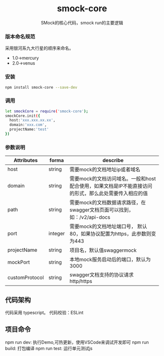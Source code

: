 

<div align="center">
  <h1>smock-core</h1>
  <p>SMock的核心代码，smock run的主要逻辑</p>
</div>

### 版本命名规范
  采用银河系九大行星的顺序来命名。
- 1.0->mercury
- 2.0->venus

### 安装

```bash
npm install smock-core --save-dev
```

### 调用

```bash
let smockCore = require('smock-core');
smockCore.init({
  host:'xxx.xxx.xx.xx',
  domain:'xxx.com',
  projectName:'test'
})
```

### 参数说明

|Attributes|forma|describe
|---|---|---|
|host| string| 需要mock的文档地址ip或者域名
|domain|string| 需要mock的文档访问域名。一般和host配合使用，如果文档是IP不能直接访问的形式，那么此处需要传入相应的值
|path|string| 需要mock的文档数据请求路径，在swagger文档页面可以找到，如：/v2/api-docs
|port| integer| 需要mock的文档地址端口号， 默认80，如果协议配置为https，此参数则变为443
|projectName| string| 项目名，默认值swaggermock
|mockPort| string| 本地mock服务启动后的端口，默认为3000
|customProtocol| string| swagger文档支持的协议请求 http/https

## 代码架构

代码采用 typescript。
代码校验：ESLint

## 项目命令

npm run dev: 执行Demo,可热更新，使用VSCode来调试开发即可
npm run build: 打包编译
npm run test: 运行单元测试js
